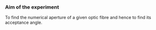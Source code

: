 ### Aim of the experiment
To find the numerical aperture of a given optic fibre and hence to find its acceptance angle.
